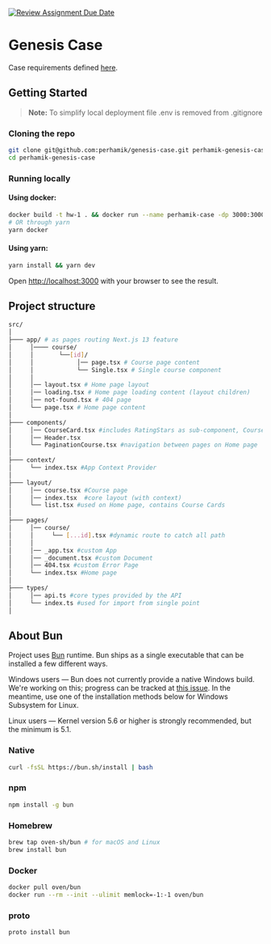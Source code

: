 [![Review Assignment Due Date](https://classroom.github.com/assets/deadline-readme-button-24ddc0f5d75046c5622901739e7c5dd533143b0c8e959d652212380cedb1ea36.svg)](https://classroom.github.com/a/_2xjYeZK)

# Genesis Case

Case requirements defined [here](https://mixolydian-polonium-8c0.notion.site/Front-End-School-2-0-c0a2ae89311645e2bdd48b770868ba09).

## Getting Started

> **Note:** To simplify local deployment file .env is removed from .gitignore

### Cloning the repo

```bash
git clone git@github.com:perhamik/genesis-case.git perhamik-genesis-case
cd perhamik-genesis-case
```

### Running locally

#### Using docker:

```bash
docker build -t hw-1 . && docker run --name perhamik-case -dp 3000:3000 hw-1
# OR through yarn
yarn docker
```

#### Using yarn:

```bash
yarn install && yarn dev
```

Open [http://localhost:3000](http://localhost:3000) with your browser to see the result.

## Project structure

```bash
src/
│
├─── app/ # as pages routing Next.js 13 feature
│     │──── course/
│     │       └──[id]/
│     │            │── page.tsx # Course page content
│     │            └── Single.tsx # Single course component
│     │
│     │── layout.tsx # Home page layout
│     │── loading.tsx # Home page loading content (layout children)
│     │── not-found.tsx # 404 page
│     └── page.tsx # Home page content
│
├─── components/
│     │── CourseCard.tsx #includes RatingStars as sub-component, CourseCard is used on Home page
│     │── Header.tsx
│     └── PaginationCourse.tsx #navigation between pages on Home page
│
├─── context/
│     └── index.tsx #App Context Provider
│
├─── layout/
│     │── course.tsx #Course page
│     │── index.tsx  #core layout (with context)
│     └── list.tsx #used on Home page, contains Course Cards
│
├─── pages/
│     │── course/
│     │     └── [...id].tsx #dynamic route to catch all path
│     │
│     │── _app.tsx #custom App
│     │── _document.tsx #custom Document
│     │── 404.tsx #custom Error Page
│     └── index.tsx #Home page
│
├─── types/
│     │── api.ts #core types provided by the API
│     └── index.ts #used for import from single point
│

```

## About Bun

Project uses [Bun]() runtime. Bun ships as a single executable that can be installed a few different ways.

Windows users — Bun does not currently provide a native Windows build. We're working on this; progress can be tracked at [this issue](https://github.com/oven-sh/bun/issues/43). In the meantime, use one of the installation methods below for Windows Subsystem for Linux.

Linux users — Kernel version 5.6 or higher is strongly recommended, but the minimum is 5.1.

### Native

```sh
curl -fsSL https://bun.sh/install | bash
```

### npm

```sh
npm install -g bun
```

### Homebrew

```sh
brew tap oven-sh/bun # for macOS and Linux
brew install bun
```

### Docker

```sh
docker pull oven/bun
docker run --rm --init --ulimit memlock=-1:-1 oven/bun
```

### proto

```sh
proto install bun
```
